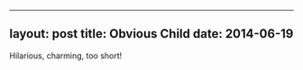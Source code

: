 ------
layout: post
title: Obvious Child 
date:  2014-06-19 
-----
 Hilarious, charming, too short!
